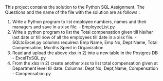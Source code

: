 This project contains the solution to the Python SQL Assignment. The Questions and the name of the file with the solution are as follows :

1.	Write a Python program to list employee numbers, names and their managers and save in a xlsx file. - EmployeeList.py
2.	Write a python program to list the Total compensation  given till his/her last date or till now of all the employees till date in a xlsx file.    - SQLtoExcel.py                                                                   columns required: Emp Name, Emp No, Dept Name, Total Compensation, Months Spent in Organization
3.	Read and upload the above xlsx in 2) into a new table in the Postgres DB - ExcelToSQL.py
4.	From the xlsx in 2) create another xlsx to list total compensation given at Department level till date. Columns: Dept No, Dept,Name, Compensation - Compensation.py
